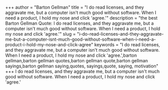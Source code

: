 +++
author = "Barton Gellman"
title = "I do read licenses, and they aggravate me, but a computer isn't much good without software. When I need a product, I hold my nose and click 'agree.'"
description = "the best Barton Gellman Quote: I do read licenses, and they aggravate me, but a computer isn't much good without software. When I need a product, I hold my nose and click 'agree.'"
slug = "i-do-read-licenses-and-they-aggravate-me-but-a-computer-isnt-much-good-without-software-when-i-need-a-product-i-hold-my-nose-and-click-agree"
keywords = "I do read licenses, and they aggravate me, but a computer isn't much good without software. When I need a product, I hold my nose and click 'agree.',barton gellman,barton gellman quotes,barton gellman quote,barton gellman sayings,barton gellman saying,quotes, sayings,quote, saying, motivation"
+++
I do read licenses, and they aggravate me, but a computer isn't much good without software. When I need a product, I hold my nose and click 'agree.'
